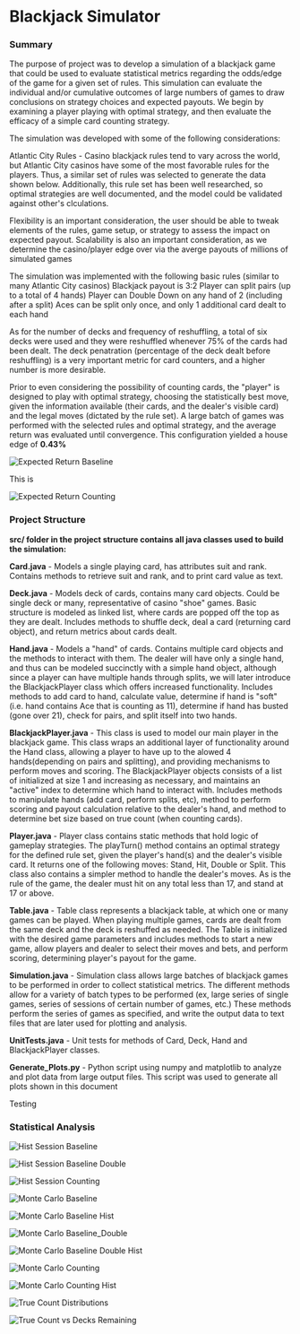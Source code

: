# Blackjack Simulator

### Summary

The purpose of project was to develop a simulation of a blackjack game that could be used to evaluate statistical metrics regarding the odds/edge of the game for a given set of rules. This simulation can evaluate the individual and/or cumulative outcomes of large numbers of games to draw conclusions on strategy choices and expected payouts. We begin by examining a player playing with optimal strategy, and then evaluate the efficacy of a simple card counting strategy. 

The simulation was developed with some of the following considerations:

Atlantic City Rules - Casino blackjack rules tend to vary across the world, but Atlantic City casinos have some of the most favorable rules for the players. Thus, a similar set of rules was selected to generate the data shown below. Additionally, this rule set has been well researched, so optimal strategies are well documented, and the model could be validated against other's clculations.

Flexibility is an important consideration, the user should be able to tweak elements of the rules, game setup, or strategy to assess the impact on expected payout.
Scalability is also an important consideration, as we determine the casino/player edge over via the averge payouts of millions of simulated games

The simulation was implemented with the following basic rules (similar to many Atlantic City casinos)
Blackjack payout is 3:2
Player can split pairs (up to a total of 4 hands)
Player can Double Down on any hand of 2 (including after a split)
Aces can be split only once, and only 1 additional card dealt to each hand

As for the number of decks and frequency of reshuffling, a total of six decks were used and they were reshuffled whenever 75% of the cards had been dealt. The deck penatration (percentage of the deck dealt before reshuffling) is a very important metric for card counters, and a higher number is more desirable.

Prior to even considering the possibility of counting cards, the "player" is designed to play with optimal strategy, choosing the statistically best move, given the information available (their cards, and the dealer's visible card) and the legal moves (dictated by the rule set). A large batch of games was performed with the selected rules and optimal strategy, and the average return was evaluated until convergence. This configuration yielded a house edge of **0.43%**

![Expected Return Baseline](/Plots/Expected_Return_Baseline.png)

This is 

![Expected Return Counting](/Plots/Expected_Return_Counting.png)

### Project Structure

**src/ folder in the project structure contains all java classes used to build the simulation:**

**Card.java** - Models a single playing card, has attributes suit and rank. Contains methods to retrieve suit and rank, and to print card value as text.

**Deck.java** - Models deck of cards, contains many card objects. Could be single deck or many, representative of casino "shoe" games. Basic structure is modeled as linked list, where cards are popped off the top as they are dealt. Includes methods to shuffle deck, deal a card (returning card object), and return metrics about cards dealt.

**Hand.java** - Models a "hand" of cards. Contains multiple card objects and the methods to interact with them. The dealer will have only a single hand, and thus can be modeled succinctly with a simple hand object, although since a player can have multiple hands through splits, we will later introduce the BlackjackPlayer class which offers increased functionality. Includes methods to add card to hand, calculate value, determine if hand is "soft" (i.e. hand contains Ace that is counting as 11), determine if hand has busted (gone over 21), check for pairs, and split itself into two hands.

**BlackjackPlayer.java** - This class is used to model our main player in the blackjack game. This class wraps an additional layer of functionality around the Hand class, allowing a player to have up to the alowed 4 hands(depending on pairs and splitting), and providing mechanisms to perform moves and scoring. The BlackjackPlayer objects consists of a list of initialized at size 1 and increasing as necessary, and maintains an "active" index to determine which hand to interact with. Includes methods to manipulate hands (add card, perform splits, etc), method to perform scoring and payout calculation relative to the dealer's hand, and method to determine bet size based on true count (when counting cards).

**Player.java** - Player class contains static methods that hold logic of gameplay strategies. The playTurn() method contains an optimal strategy for the defined rule set, given the player's hand(s) and the dealer's visible card. It returns one of the following moves: Stand, Hit, Double or Split. This class also contains a simpler method to handle the dealer's moves. As is the rule of the game, the dealer must hit on any total less than 17, and stand at 17 or above.

**Table.java** - Table class represents a blackjack table, at which one or many games can be played. When playing multiple games, cards are dealt from the same deck and the deck is reshuffed as needed. The Table is initialized with the desired game parameters and includes methods to start a new game, allow players and dealer to select their moves and bets, and perform scoring, determining player's payout for the game.
	
**Simulation.java** - Simulation class allows large batches of blackjack games to be performed in order to collect statistical metrics. The different methods allow for a variety of batch types to be performed (ex, large series of single games, series of sessions of certain number of games, etc.) These methods perform the series of games as specified, and write the output data to text files that are later used for plotting and analysis.

**UnitTests.java** - Unit tests for methods of Card, Deck, Hand and BlackjackPlayer classes.


**Generate_Plots.py** - Python script using numpy and matplotlib to analyze and plot data from large output files. This script was used to generate all plots shown in this document



Testing

### Statistical Analysis

![Hist Session Baseline](/Plots/Histogram_Session_Baseline.png)

![Hist Session Baseline Double](/Plots/Histogram_Session_Baseline_Double_Bet.png)

![Hist Session Counting](/Plots/Histogram_Session_Counting.png)



![Monte Carlo Baseline](/Plots/Monte_Carlo_Baseline.png)

![Monte Carlo Baseline Hist](/Plots/Monte_Carlo_Baseline_Histogram.png)

![Monte Carlo Baseline_Double](/Plots/Monte_Carlo_Baseline_Double_Bet.png)

![Monte Carlo Baseline Double Hist](/Plots/Monte_Carlo_Baseline_Double_Bet_Histogram.png)

![Monte Carlo Counting](/Plots/Monte_Carlo_Counting.png)

![Monte Carlo Counting Hist](/Plots/Monte_Carlo_Counting_Histogram.png)



![True Count Distributions](/Plots/True_Count_Distributions.png)

![True Count vs Decks Remaining](/Plots/True_Count_vs_Decks_Remaining.png)
